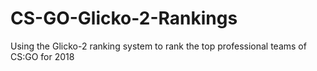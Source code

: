 # CS-GO-Glicko-2-Rankings
Using the Glicko-2 ranking system to rank the top professional teams of CS:GO for 2018
